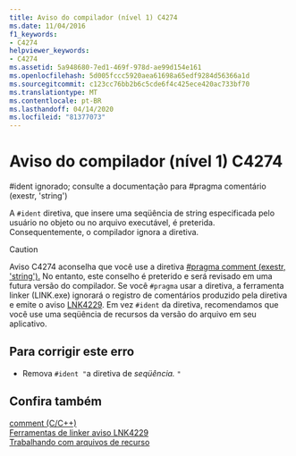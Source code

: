 ```yaml
---
title: Aviso do compilador (nível 1) C4274
ms.date: 11/04/2016
f1_keywords:
- C4274
helpviewer_keywords:
- C4274
ms.assetid: 5a948680-7ed1-469f-978d-ae99d154e161
ms.openlocfilehash: 5d005fccc5920aea61698a65edf9284d56366a1d
ms.sourcegitcommit: c123cc76bb2b6c5cde6f4c425ece420ac733bf70
ms.translationtype: MT
ms.contentlocale: pt-BR
ms.lasthandoff: 04/14/2020
ms.locfileid: "81377073"
---
```

# <a name="compiler-warning-level-1-c4274"></a>Aviso do compilador (nível 1) C4274

\#ident ignorado; consulte a documentação para #pragma comentário (exestr, 'string')

A `#ident` diretiva, que insere uma seqüência de string especificada pelo usuário no objeto ou no arquivo executável, é preterida. Consequentemente, o compilador ignora a diretiva.

> [!CAUTION]
> Aviso C4274 aconselha que você use a diretiva [#pragma comment (exestr, 'string').](../../preprocessor/comment-c-cpp.md) No entanto, este conselho é preterido e será revisado em uma futura versão do compilador. Se você `#pragma` usar a diretiva, a ferramenta linker (LINK.exe) ignorará o registro de comentários produzido pela diretiva e emite o aviso [LNK4229](../../error-messages/tool-errors/linker-tools-warning-lnk4229.md). Em vez `#ident` da diretiva, recomendamos que você use uma seqüência de recursos da versão do arquivo em seu aplicativo.

## <a name="to-correct-this-error"></a>Para corrigir este erro

- Remova `#ident "`a diretiva de *seqüência.* `"`

## <a name="see-also"></a>Confira também

[comment (C/C++)](../../preprocessor/comment-c-cpp.md)<br/>
[Ferramentas de linker aviso LNK4229](../../error-messages/tool-errors/linker-tools-warning-lnk4229.md)<br/>
[Trabalhando com arquivos de recurso](../../windows/working-with-resource-files.md)
